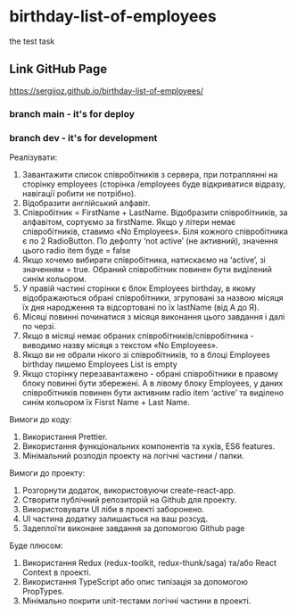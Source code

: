 # birthday-list-of-employees

the test task

## Link GitHub Page

https://sergiioz.github.io/birthday-list-of-employees/

### branch main - it's for deploy

### branch dev - it's for development

Реалізувати:

1. Завантажити список співробітників з сервера, при потраплянні на сторінку employees (сторінка /employees буде відкриватися відразу, навігації робити не потрібно).
2. Відобразити англійський алфавіт.
3. Співробітник = FirstName + LastName. Відобразити співробітників, за алфавітом, сортуємо за firstName. Якщо у літери немає співробітників, ставимо «No Employees». Біля кожного співробітника є по 2 RadioButton. По дефолту ‘not active’ (не активний), значення цього radio item буде = false
4. Якщо хочемо вибирати співробітника, натискаємо на ‘active’, зі значенням = true. Обраний співробітник повинен бути виділений синім кольором.
5. У правій частині сторінки є блок Employees birthday, в якому відображаються обрані співробітники, згруповані за назвою місяця їх дня народження та відсортовані по їх lastName (від А до Я).
6. Місяці повинні починатися з місяця виконання цього завдання і далі по черзі.
7. Якщо в місяці немає обраних співробітників/співробітника - виводимо назву місяця з текстом «No Employees».
8. Якщо ви не обрали нікого зі співробітників, то в блоці Employees birthday пишемо Employees List is empty
9. Якщо сторінку перезавантажено - обрані співробітники в правому блоку повинні бути збережені. А в лівому блоку Employees, у даних співробітників повинен бути активним radio item ‘active’ та виділено синім кольором їх Fisrst Name + Last Name.

Вимоги до коду:

1. Використання Prettier.
2. Використання функціональних компонентів та хуків, ES6 features.
3. Мінімальний розподіл проекту на логічні частини / папки.

Вимоги до проекту:

1. Розгорнути додаток, використовуючи create-react-app.
2. Створити публічний репозиторій на Github для проекту.
3. Використовувати UI ліби в проекті заборонено.
4. UI частина додатку залишається на ваш розсуд.
5. Задеплоїти виконане завдання за допомогою Github page

Буде плюсом:

1. Використання Redux (redux-toolkit, redux-thunk/saga) та/або React Context в проекті.
2. Використання TypeScript або опис типізація за допомогою PropTypes.
3. Мінімально покрити unit-тестами логічні частини в проекті.

